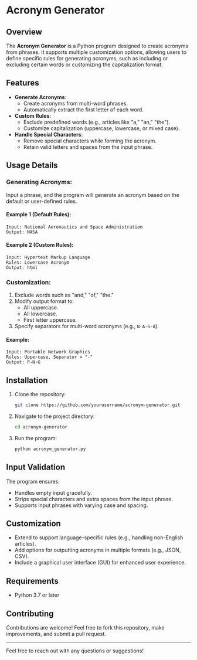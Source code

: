 # Acronym Generator

## Overview

The **Acronym Generator** is a Python program designed to create acronyms from phrases. It supports multiple customization options, allowing users to define specific rules for generating acronyms, such as including or excluding certain words or customizing the capitalization format.

## Features

- **Generate Acronyms**:
  - Create acronyms from multi-word phrases.
  - Automatically extract the first letter of each word.
- **Custom Rules**:
  - Exclude predefined words (e.g., articles like "a," "an," "the").
  - Customize capitalization (uppercase, lowercase, or mixed case).
- **Handle Special Characters**:
  - Remove special characters while forming the acronym.
  - Retain valid letters and spaces from the input phrase.

## Usage Details

### Generating Acronyms:

Input a phrase, and the program will generate an acronym based on the default or user-defined rules.

#### Example 1 (Default Rules):
```
Input: National Aeronautics and Space Administration
Output: NASA
```

#### Example 2 (Custom Rules):
```
Input: Hypertext Markup Language
Rules: Lowercase Acronym
Output: html
```

### Customization:

1. Exclude words such as "and," "of," "the."
2. Modify output format to:
   - All uppercase.
   - All lowercase.
   - First letter uppercase.
3. Specify separators for multi-word acronyms (e.g., `N-A-S-A`).

#### Example:
```
Input: Portable Network Graphics
Rules: Uppercase, Separator = "-"
Output: P-N-G
```

## Installation

1. Clone the repository:
   ```bash
   git clone https://github.com/yourusername/acronym-generator.git
   ```
2. Navigate to the project directory:
   ```bash
   cd acronym-generator
   ```
3. Run the program:
   ```bash
   python acronym_generator.py
   ```

## Input Validation

The program ensures:

- Handles empty input gracefully.
- Strips special characters and extra spaces from the input phrase.
- Supports input phrases with varying case and spacing.

## Customization

- Extend to support language-specific rules (e.g., handling non-English articles).
- Add options for outputting acronyms in multiple formats (e.g., JSON, CSV).
- Include a graphical user interface (GUI) for enhanced user experience.

## Requirements

- Python 3.7 or later

## Contributing

Contributions are welcome! Feel free to fork this repository, make improvements, and submit a pull request.

---

Feel free to reach out with any questions or suggestions!
